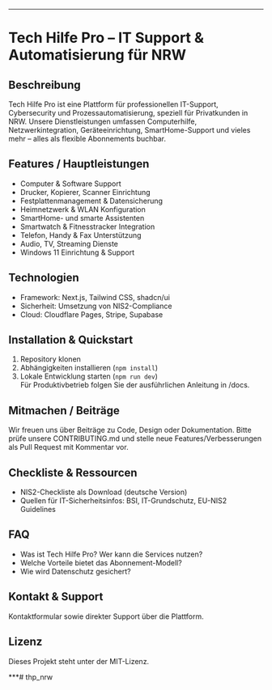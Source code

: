 ***

# Tech Hilfe Pro – IT Support & Automatisierung für NRW

## Beschreibung
Tech Hilfe Pro ist eine Plattform für professionellen IT-Support, Cybersecurity und Prozessautomatisierung, speziell für Privatkunden in NRW. Unsere Dienstleistungen umfassen Computerhilfe, Netzwerkintegration, Geräteeinrichtung, SmartHome-Support und vieles mehr – alles als flexible Abonnements buchbar.

## Features / Hauptleistungen
- Computer & Software Support
- Drucker, Kopierer, Scanner Einrichtung
- Festplattenmanagement & Datensicherung
- Heimnetzwerk & WLAN Konfiguration
- SmartHome- und smarte Assistenten
- Smartwatch & Fitnesstracker Integration
- Telefon, Handy & Fax Unterstützung
- Audio, TV, Streaming Dienste
- Windows 11 Einrichtung & Support

## Technologien
- Framework: Next.js, Tailwind CSS, shadcn/ui
- Sicherheit: Umsetzung von NIS2-Compliance
- Cloud: Cloudflare Pages, Stripe, Supabase

## Installation & Quickstart
1. Repository klonen  
2. Abhängigkeiten installieren (`npm install`)  
3. Lokale Entwicklung starten (`npm run dev`)  
Für Produktivbetrieb folgen Sie der ausführlichen Anleitung in /docs.

## Mitmachen / Beiträge
Wir freuen uns über Beiträge zu Code, Design oder Dokumentation. Bitte prüfe unsere CONTRIBUTING.md und stelle neue Features/Verbesserungen als Pull Request mit Kommentar vor.

## Checkliste & Ressourcen
- NIS2-Checkliste als Download (deutsche Version)
- Quellen für IT-Sicherheitsinfos: BSI, IT-Grundschutz, EU-NIS2 Guidelines

## FAQ
- Was ist Tech Hilfe Pro? Wer kann die Services nutzen?
- Welche Vorteile bietet das Abonnement-Modell?
- Wie wird Datenschutz gesichert?

## Kontakt & Support
Kontaktformular sowie direkter Support über die Plattform.

## Lizenz
Dieses Projekt steht unter der MIT-Lizenz.

***# thp_nrw
